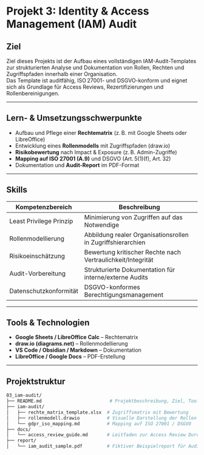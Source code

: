 # Projekt 3: Identity & Access Management (IAM) Audit

## Ziel

Ziel dieses Projekts ist der Aufbau eines vollständigen IAM-Audit-Templates zur strukturierten Analyse und Dokumentation von Rollen, Rechten und Zugriffspfaden innerhalb einer Organisation.  
Das Template ist auditfähig, ISO 27001- und DSGVO-konform und eignet sich als Grundlage für Access Reviews, Rezertifizierungen und Rollenbereinigungen.

---

## Lern- & Umsetzungsschwerpunkte

- Aufbau und Pflege einer **Rechtematrix** (z. B. mit Google Sheets oder LibreOffice)
- Entwicklung eines **Rollenmodells** mit Zugriffspfaden (draw.io)
- **Risikobewertung** nach Impact & Exposure (z. B. Admin-Zugriffe)
- **Mapping auf ISO 27001 (A.9)** und DSGVO (Art. 5(1)(f), Art. 32)
- Dokumentation und **Audit-Report** im PDF-Format

---

## Skills

| Kompetenzbereich         | Beschreibung                                                |
|--------------------------|--------------------------------------------------------------|
| Least Privilege Prinzip  | Minimierung von Zugriffen auf das Notwendige                |
| Rollenmodellierung       | Abbildung realer Organisationsrollen in Zugriffshierarchien |
| Risikoeinschätzung       | Bewertung kritischer Rechte nach Vertraulichkeit/Integrität |
| Audit-Vorbereitung       | Strukturierte Dokumentation für interne/externe Audits      |
| Datenschutzkonformität   | DSGVO-konformes Berechtigungsmanagement                     |

---

## Tools & Technologien

- **Google Sheets / LibreOffice Calc** – Rechtematrix
- **draw.io (diagrams.net)** – Rollenmodellierung
- **VS Code / Obsidian / Markdown** – Dokumentation
- **LibreOffice / Google Docs** – PDF-Erstellung

---

## Projektstruktur

```bash
03_iam-audit/
├── README.md                         # Projektbeschreibung, Ziel, Toolchain
├── iam-audit/
│   ├── rechte_matrix_template.xlsx  # Zugriffsmatrix mit Bewertung
│   ├── rollenmodell.drawio          # Visuelle Darstellung der Rollen
│   └── gdpr_iso_mapping.md          # Mapping auf ISO 27001 / DSGVO
├── docs/
│   └── access_review_guide.md       # Leitfaden zur Access Review Durchführung
├── report/
│   └── iam_audit_sample.pdf         # Fiktiver Beispielreport für Audits
``` 
